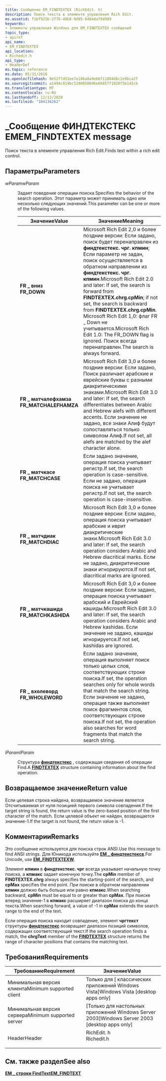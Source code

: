 ```yaml
---
title: Сообщение EM_FINDTEXTEX (RichEdit. h)
description: Поиск текста в элементе управления Rich Edit.
ms.assetid: f1bf925b-2776-40b8-9d05-8484daf8d989
keywords:
- Элементы управления Windows для EM_FINDTEXTEX сообщений
topic_type:
- apiref
api_name:
- EM_FINDTEXTEX
api_location:
- Richedit.h
api_type:
- HeaderDef
ms.topic: reference
ms.date: 05/31/2018
ms.openlocfilehash: 0e52f7d51ee7a186a8a9e66f11884d6c2e9bca2f
ms.sourcegitcommit: a1494c819bc5200050696e66057f1020f5b142cb
ms.translationtype: MT
ms.contentlocale: ru-RU
ms.lasthandoff: 12/12/2020
ms.locfileid: "104136262"
---
```

# <a name="em_findtextex-message"></a><span data-ttu-id="9d460-104">\_Сообщение ФИНДТЕКСТЕКС EM</span><span class="sxs-lookup"><span data-stu-id="9d460-104">EM\_FINDTEXTEX message</span></span>

<span data-ttu-id="9d460-105">Поиск текста в элементе управления Rich Edit.</span><span class="sxs-lookup"><span data-stu-id="9d460-105">Finds text within a rich edit control.</span></span>

## <a name="parameters"></a><span data-ttu-id="9d460-106">Параметры</span><span class="sxs-lookup"><span data-stu-id="9d460-106">Parameters</span></span>

<dl> <dt>

<span data-ttu-id="9d460-107">*wParam*</span><span class="sxs-lookup"><span data-stu-id="9d460-107">*wParam*</span></span> 
</dt> <dd>

<span data-ttu-id="9d460-108">Задает поведение операции поиска.</span><span class="sxs-lookup"><span data-stu-id="9d460-108">Specifies the behavior of the search operation.</span></span> <span data-ttu-id="9d460-109">Этот параметр может принимать одно или несколько следующих значений.</span><span class="sxs-lookup"><span data-stu-id="9d460-109">This parameter can be one or more of the following values.</span></span>



| <span data-ttu-id="9d460-110">Значение</span><span class="sxs-lookup"><span data-stu-id="9d460-110">Value</span></span>                                                                                                                                                                     | <span data-ttu-id="9d460-111">Значение</span><span class="sxs-lookup"><span data-stu-id="9d460-111">Meaning</span></span>                                                                                                                                                                                                                                                                         |
|---------------------------------------------------------------------------------------------------------------------------------------------------------------------------|---------------------------------------------------------------------------------------------------------------------------------------------------------------------------------------------------------------------------------------------------------------------------------|
| <span id="FR_DOWN"></span><span id="fr_down"></span><dl> <span data-ttu-id="9d460-112"><dt>**FR \_ вниз**</dt></span><span class="sxs-lookup"><span data-stu-id="9d460-112"><dt>**FR\_DOWN**</dt></span></span> </dl>                               | <span data-ttu-id="9d460-113">Microsoft Rich Edit 2,0 и более поздние версии: Если задано, поиск будет перенаправлен из **финдтекстекс. чрг. кпмин**; Если параметр не задан, поиск осуществляется в обратном направлении из **финдтекстекс. чрг. кпмин**.</span><span class="sxs-lookup"><span data-stu-id="9d460-113">Microsoft Rich Edit 2.0 and later: If set, the search is forward from **FINDTEXTEX.chrg.cpMin**; if not set, the search is backward from **FINDTEXTEX.chrg.cpMin**.</span></span> <br/> <span data-ttu-id="9d460-114">Microsoft Rich Edit 1,0: флаг FR \_ Down не учитывается.</span><span class="sxs-lookup"><span data-stu-id="9d460-114">Microsoft Rich Edit 1.0: The FR\_DOWN flag is ignored.</span></span> <span data-ttu-id="9d460-115">Поиск всегда перенаправлен.</span><span class="sxs-lookup"><span data-stu-id="9d460-115">The search is always forward.</span></span><br/> |
| <span id="FR_MATCHALEFHAMZA"></span><span id="fr_matchalefhamza"></span><dl> <span data-ttu-id="9d460-116"><dt>**FR \_ матчалефхамза**</dt></span><span class="sxs-lookup"><span data-stu-id="9d460-116"><dt>**FR\_MATCHALEFHAMZA**</dt></span></span> </dl> | <span data-ttu-id="9d460-117">Microsoft Rich Edit 3,0 и более поздние версии: Если задано, Поиск различает арабские и еврейские буквы с разными диакритическими знаками.</span><span class="sxs-lookup"><span data-stu-id="9d460-117">Microsoft Rich Edit 3.0 and later: If set, the search differentiates between Arabic and Hebrew alefs with different accents.</span></span> <span data-ttu-id="9d460-118">Если значение не задано, все знаки Алиф будут сопоставляться только символом Алиф.</span><span class="sxs-lookup"><span data-stu-id="9d460-118">If not set, all alefs are matched by the alef character alone.</span></span> <br/>                                                                         |
| <span id="FR_MATCHCASE"></span><span id="fr_matchcase"></span><dl> <span data-ttu-id="9d460-119"><dt>**FR \_ матчкасе**</dt></span><span class="sxs-lookup"><span data-stu-id="9d460-119"><dt>**FR\_MATCHCASE**</dt></span></span> </dl>                | <span data-ttu-id="9d460-120">Если задано значение, операция поиска учитывает регистр.</span><span class="sxs-lookup"><span data-stu-id="9d460-120">If set, the search operation is case-sensitive.</span></span> <span data-ttu-id="9d460-121">Если не задано, операция поиска не учитывает регистр.</span><span class="sxs-lookup"><span data-stu-id="9d460-121">If not set, the search operation is case-insensitive.</span></span> <br/>                                                                                                                                                               |
| <span id="FR_MATCHDIAC"></span><span id="fr_matchdiac"></span><dl> <span data-ttu-id="9d460-122"><dt>**FR \_ матчдиак**</dt></span><span class="sxs-lookup"><span data-stu-id="9d460-122"><dt>**FR\_MATCHDIAC**</dt></span></span> </dl>                | <span data-ttu-id="9d460-123">Microsoft Rich Edit 3,0 и более поздние версии: Если задано, операция поиска учитывает арабские и иврит диакритические знаки.</span><span class="sxs-lookup"><span data-stu-id="9d460-123">Microsoft Rich Edit 3.0 and later: If set, the search operation considers Arabic and Hebrew diacritical marks.</span></span> <span data-ttu-id="9d460-124">Если не задано, диакритические знаки игнорируются.</span><span class="sxs-lookup"><span data-stu-id="9d460-124">If not set, diacritical marks are ignored.</span></span> <br/>                                                                                                           |
| <span id="FR_MATCHKASHIDA"></span><span id="fr_matchkashida"></span><dl> <span data-ttu-id="9d460-125"><dt>**FR \_ матчкашида**</dt></span><span class="sxs-lookup"><span data-stu-id="9d460-125"><dt>**FR\_MATCHKASHIDA**</dt></span></span> </dl>       | <span data-ttu-id="9d460-126">Microsoft Rich Edit 3,0 и более поздние версии: Если задано, операция поиска учитывает арабский и Еврейский кашиды.</span><span class="sxs-lookup"><span data-stu-id="9d460-126">Microsoft Rich Edit 3.0 and later: If set, the search operation considers Arabic and Hebrew kashidas.</span></span> <span data-ttu-id="9d460-127">Если значение не задано, кашиды игнорируется.</span><span class="sxs-lookup"><span data-stu-id="9d460-127">If not set, kashidas are ignored.</span></span> <br/>                                                                                                                             |
| <span id="FR_WHOLEWORD"></span><span id="fr_wholeword"></span><dl> <span data-ttu-id="9d460-128"><dt>**FR \_ вхолеворд**</dt></span><span class="sxs-lookup"><span data-stu-id="9d460-128"><dt>**FR\_WHOLEWORD**</dt></span></span> </dl>                | <span data-ttu-id="9d460-129">Если задано значение, операция выполняет поиск только целых слов, соответствующих строке поиска.</span><span class="sxs-lookup"><span data-stu-id="9d460-129">If set, the operation searches only for whole words that match the search string.</span></span> <span data-ttu-id="9d460-130">Если значение не задано, операция также выполняет поиск фрагментов слов, соответствующих строке поиска.</span><span class="sxs-lookup"><span data-stu-id="9d460-130">If not set, the operation also searches for word fragments that match the search string.</span></span><br/>                                                                                           |



 

</dd> <dt>

<span data-ttu-id="9d460-131">*lParam*</span><span class="sxs-lookup"><span data-stu-id="9d460-131">*lParam*</span></span> 
</dt> <dd>

<span data-ttu-id="9d460-132">Структура [**финдтекстекс**](/windows/desktop/api/Richedit/ns-richedit-findtextexa) , содержащая сведения об операции Find.</span><span class="sxs-lookup"><span data-stu-id="9d460-132">A [**FINDTEXTEX**](/windows/desktop/api/Richedit/ns-richedit-findtextexa) structure containing information about the find operation.</span></span>

</dd> </dl>

## <a name="return-value"></a><span data-ttu-id="9d460-133">Возвращаемое значение</span><span class="sxs-lookup"><span data-stu-id="9d460-133">Return value</span></span>

<span data-ttu-id="9d460-134">Если целевая строка найдена, возвращаемое значение является Отсчитываемая от нуля позицией первого символа совпадения.</span><span class="sxs-lookup"><span data-stu-id="9d460-134">If the target string is found, the return value is the zero-based position of the first character of the match.</span></span> <span data-ttu-id="9d460-135">Если целевой объект не найден, возвращается значение-1.</span><span class="sxs-lookup"><span data-stu-id="9d460-135">If the target is not found, the return value is -1.</span></span>

## <a name="remarks"></a><span data-ttu-id="9d460-136">Комментарии</span><span class="sxs-lookup"><span data-stu-id="9d460-136">Remarks</span></span>

<span data-ttu-id="9d460-137">Это сообщение используется для поиска строк ANSI.</span><span class="sxs-lookup"><span data-stu-id="9d460-137">Use this message to find ANSI strings.</span></span> <span data-ttu-id="9d460-138">Для Юникода используйте [**EM \_ финдтекстексв**](em-findtextexw.md).</span><span class="sxs-lookup"><span data-stu-id="9d460-138">For Unicode, use [**EM\_FINDTEXTEXW**](em-findtextexw.md).</span></span>

<span data-ttu-id="9d460-139">Элемент **кпмин** в **финдтекстекс. чрг** всегда указывает начальную точку поиска, а **кпмакс** задает конечную точку.</span><span class="sxs-lookup"><span data-stu-id="9d460-139">The **cpMin** member of **FINDTEXTEX.chrg** always specifies the starting-point of the search, and **cpMax** specifies the end point.</span></span> <span data-ttu-id="9d460-140">При поиске в обратном направлении **кпмин** должно быть больше или равно **кпмакс**.</span><span class="sxs-lookup"><span data-stu-id="9d460-140">When searching backward, **cpMin** must be equal to or greater than **cpMax**.</span></span> <span data-ttu-id="9d460-141">При поиске вперед значение-1 в **кпмакс** расширяет диапазон поиска до конца текста.</span><span class="sxs-lookup"><span data-stu-id="9d460-141">When searching forward, a value of -1 in **cpMax** extends the search range to the end of the text.</span></span>

<span data-ttu-id="9d460-142">Если операция поиска находит совпадение, элемент **чргтекст** структуры [**финдтекстекс**](/windows/desktop/api/Richedit/ns-richedit-findtextexa) возвращает диапазон позиций символов, содержащих соответствующий текст.</span><span class="sxs-lookup"><span data-stu-id="9d460-142">If the search operation finds a match, the **chrgText** member of the [**FINDTEXTEX**](/windows/desktop/api/Richedit/ns-richedit-findtextexa) structure returns the range of character positions that contains the matching text.</span></span>

## <a name="requirements"></a><span data-ttu-id="9d460-143">Требования</span><span class="sxs-lookup"><span data-stu-id="9d460-143">Requirements</span></span>



| <span data-ttu-id="9d460-144">Требование</span><span class="sxs-lookup"><span data-stu-id="9d460-144">Requirement</span></span> | <span data-ttu-id="9d460-145">Значение</span><span class="sxs-lookup"><span data-stu-id="9d460-145">Value</span></span> |
|-------------------------------------|---------------------------------------------------------------------------------------|
| <span data-ttu-id="9d460-146">Минимальная версия клиента</span><span class="sxs-lookup"><span data-stu-id="9d460-146">Minimum supported client</span></span><br/> | <span data-ttu-id="9d460-147">Только для \[ классических приложений Windows Vista\]</span><span class="sxs-lookup"><span data-stu-id="9d460-147">Windows Vista \[desktop apps only\]</span></span><br/>                                        |
| <span data-ttu-id="9d460-148">Минимальная версия сервера</span><span class="sxs-lookup"><span data-stu-id="9d460-148">Minimum supported server</span></span><br/> | <span data-ttu-id="9d460-149">\[Только для настольных приложений Windows Server 2003\]</span><span class="sxs-lookup"><span data-stu-id="9d460-149">Windows Server 2003 \[desktop apps only\]</span></span><br/>                                  |
| <span data-ttu-id="9d460-150">Header</span><span class="sxs-lookup"><span data-stu-id="9d460-150">Header</span></span><br/>                   | <dl> <span data-ttu-id="9d460-151"><dt>RichEdit. h</dt></span><span class="sxs-lookup"><span data-stu-id="9d460-151"><dt>Richedit.h</dt></span></span> </dl> |



## <a name="see-also"></a><span data-ttu-id="9d460-152">См. также раздел</span><span class="sxs-lookup"><span data-stu-id="9d460-152">See also</span></span>

<dl> <dt>

[<span data-ttu-id="9d460-153">**EM \_ строки FindText**</span><span class="sxs-lookup"><span data-stu-id="9d460-153">**EM\_FINDTEXT**</span></span>](em-findtext.md)
</dt> </dl>

 

 





